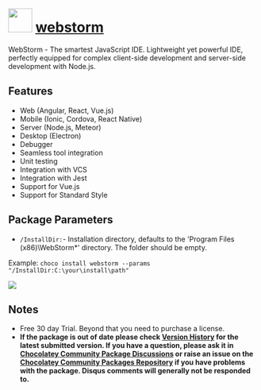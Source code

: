 # <img src="https://cdn.jsdelivr.net/gh/chocolatey-community/chocolatey-packages@8edfc93894e9bdd11deb36d1cbbfe8a47a7b013a/icons/webstorm.png" width="48" height="48"/> [webstorm](https://chocolatey.org/packages/webstorm)


WebStorm - The smartest JavaScript IDE. Lightweight yet powerful IDE, perfectly equipped for complex client-side development and server-side development with Node.js.

## Features

- Web (Angular, React, Vue.js)
- Mobile (Ionic, Cordova, React Native)
- Server (Node.js, Meteor)
- Desktop (Electron)
- Debugger
- Seamless tool integration
- Unit testing
- Integration with VCS
- Integration with Jest
- Support for Vue.js
- Support for Standard Style

## Package Parameters

- `/InstallDir:`- Installation directory, defaults to the 'Program Files (x86)\WebStorm*' directory. The folder should be empty.

Example: `choco install webstorm --params "/InstallDir:C:\your\install\path"`

![](https://raw.githubusercontent.com/chocolatey/chocolatey-coreteampackages/master/automatic/webstorm/screenshot.png)

## Notes

- Free 30 day Trial. Beyond that you need to purchase a license.
- **If the package is out of date please check [Version History](#versionhistory) for the latest submitted version. If you have a question, please ask it in [Chocolatey Community Package Discussions](https://github.com/chocolatey-community/chocolatey-packages/discussions) or raise an issue on the [Chocolatey Community Packages Repository](https://github.com/chocolatey-community/chocolatey-packages/issues) if you have problems with the package. Disqus comments will generally not be responded to.**
